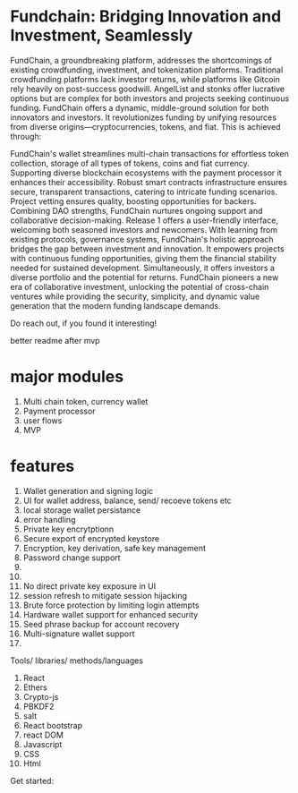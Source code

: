 # Fundchain: Bridging Innovation and Investment, Seamlessly


FundChain, a groundbreaking platform, addresses the shortcomings of existing crowdfunding, investment, and tokenization platforms. Traditional crowdfunding platforms lack investor returns, while platforms like Gitcoin rely heavily on post-success goodwill. AngelList and stonks offer lucrative options but are complex for both investors and projects seeking continuous funding.
FundChain offers a dynamic, middle-ground solution for both innovators and investors. It revolutionizes funding by unifying resources from diverse origins—cryptocurrencies, tokens, and fiat. This is achieved through:

FundChain's wallet streamlines multi-chain transactions for effortless token collection, storage of all types of tokens, coins and fiat currency. Supporting diverse blockchain ecosystems with the payment processor it enhances their accessibility.
Robust smart contracts infrastructure ensures secure, transparent transactions, catering to intricate funding scenarios.
Project vetting ensures quality, boosting opportunities for backers.
Combining DAO strengths, FundChain nurtures ongoing support and collaborative decision-making.
Release 1 offers a user-friendly interface, welcoming both seasoned investors and newcomers.
With learning from existing protocols, governance systems, FundChain's holistic approach bridges the gap between investment and innovation. It empowers projects with continuous funding opportunities, giving them the financial stability needed for sustained development. Simultaneously, it offers investors a diverse portfolio and the potential for returns. FundChain pioneers a new era of collaborative investment, unlocking the potential of cross-chain ventures while providing the security, simplicity, and dynamic value generation that the modern funding landscape demands.

Do reach out, if you found it interesting!

better readme after mvp

# major modules
1. Multi chain token, currency wallet
2. Payment processor
3. user flows
4. MVP

# features
1. Wallet generation and signing logic 
2. UI for wallet address, balance, send/ recoeve tokens etc
3. local storage wallet persistance
4. error handling
5. Private key encrytptionn
6. Secure export of encrypted keystore
7. Encryption, key derivation, safe key management
8. Password change support
9. 
10. 
11. No direct private key exposure in UI
12. session refresh to mitigate session hijacking
13. Brute force protection by limiting login attempts
14. Hardware wallet support for enhanced security
15. Seed phrase backup for account recovery
16. Multi-signature wallet support
17. 

Tools/ libraries/ methods/languages
1. React
2. Ethers
3. Crypto-js
4. PBKDF2
5. salt
6. React bootstrap
7. react DOM
8. Javascript
9. CSS
10. Html

Get started:
